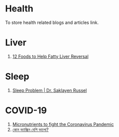 # Health
To store health related blogs and articles link.

# Liver
1. [12 Foods to Help Fatty Liver Reversal](https://www.healthline.com/health/fatty-liver-diet#_noHeaderPrefixedContent)

# Sleep
1. [Sleep Problem | Dr. Saklayen Russel](https://youtu.be/06PsIqtude0)

# COVID-19
1. [Micronutrients to fight the Coronavirus Pandemic](https://www.youtube.com/watch?v=GhiJumkXsDU)
2. [কোন ভ্যাক্সিন বেশি ভালো?](https://m.youtube.com/watch?v=50M7CrxJCgg)
